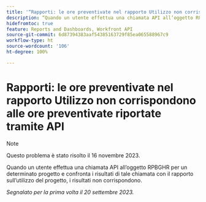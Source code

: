 ```yaml
---
title: '“Rapporti: le ore preventivate nel rapporto Utilizzo non corrispondono a quelle riportate tramite API'
description: “Quando un utente effettua una chiamata API all’oggetto RPBGHR per un determinato progetto e confronta i risultati di tale chiamata con il rapporto sull’utilizzo del progetto, i risultati non corrispondono. ”
hidefromtoc: true
feature: Reports and Dashboards, Workfront API
source-git-commit: 6d87394383aaf54385163729f85ea065588967c9
workflow-type: ht
source-wordcount: '106'
ht-degree: 100%

---
```



# Rapporti: le ore preventivate nel rapporto Utilizzo non corrispondono alle ore preventivate riportate tramite API

>[!NOTE]
>
>Questo problema è stato risolto il 16 novembre 2023.

Quando un utente effettua una chiamata API all’oggetto RPBGHR per un determinato progetto e confronta i risultati di tale chiamata con il rapporto sull’utilizzo del progetto, i risultati non corrispondono.

_Segnalato per la prima volta il 20 settembre 2023._
